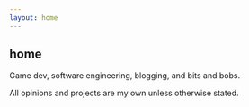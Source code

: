 ```yaml
---
layout: home
---
```


## home
Game dev, software engineering, blogging, and bits and bobs.

All opinions and projects are my own unless otherwise stated.